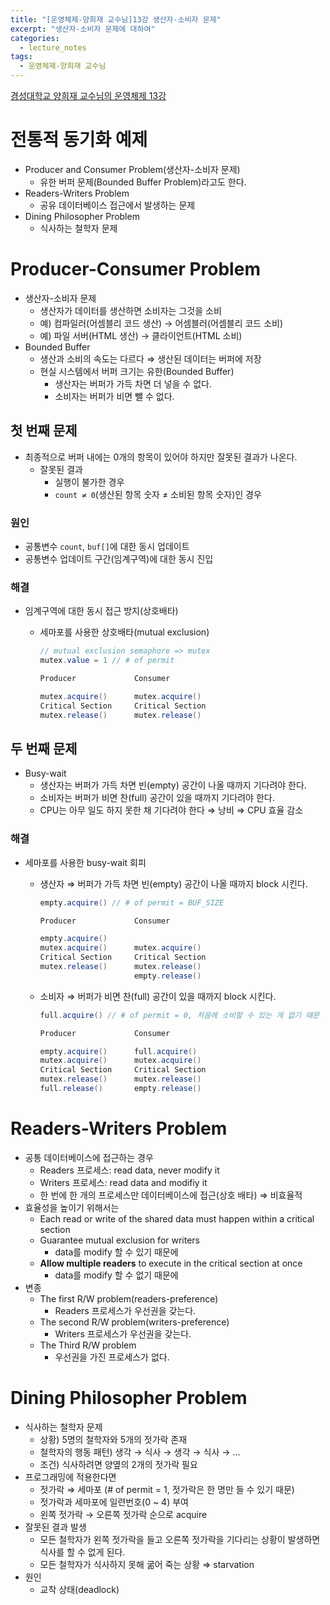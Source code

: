 ```yaml
---
title: "[운영체제-양희재 교수님]13강 생산자-소비자 문제"
excerpt: "생산자-소비자 문제에 대하여"
categories:
  - lecture_notes
tags:
  - 운영체제-양희재 교수님
---
```


[경성대학교 양희재 교수님의 운영체제 13강](http://www.kocw.net/home/cview.do?lid=944c064434bac45c)

# 전통적 동기화 예제

- Producer and Consumer Problem(생산자-소비자 문제)
    - 유한 버퍼 문제(Bounded Buffer Problem)라고도 한다.
- Readers-Writers Problem
    - 공유 데이터베이스 접근에서 발생하는 문제
- Dining Philosopher Problem
    - 식사하는 철학자 문제

# Producer-Consumer Problem

- 생산자-소비자 문제
    - 생산자가 데이터를 생산하면 소비자는 그것을 소비
    - 예) 컴파일러(어셈블리 코드 생산) → 어셈블러(어셈블리 코드 소비)
    - 예) 파일 서버(HTML 생산) → 클라이언트(HTML 소비)
- Bounded Buffer
    - 생산과 소비의 속도는 다르다 ⇒ 생산된 데이터는 버퍼에 저장
    - 현실 시스템에서 버퍼 크기는 유한(Bounded Buffer)
        - 생산자는 버퍼가 가득 차면 더 넣을 수 없다.
        - 소비자는 버퍼가 비면 뺄 수 없다.

## 첫 번째 문제

- 최종적으로 버퍼 내에는 0개의 항목이 있어야 하지만 잘못된 결과가 나온다.
    - 잘못된 결과
        - 실행이 불가한 경우
        - `count ≠ 0`(생산된 항목 숫자 ≠ 소비된 항목 숫자)인 경우

### 원인

- 공통변수 `count`, `buf[]`에 대한 동시 업데이트
- 공통변수 업데이트 구간(임계구역)에 대한 동시 진입

### 해결

- 임계구역에 대한 동시 접근 방지(상호배타)
    - 세마포를 사용한 상호배타(mutual exclusion)
        
        ```java
        // mutual exclusion semaphore => mutex
        mutex.value = 1 // # of permit
        ```
        
        ```java
        Producer             Consumer
        
        mutex.acquire()      mutex.acquire()
        Critical Section     Critical Section
        mutex.release()      mutex.release()
        ```
        

## 두 번째 문제

- Busy-wait
    - 생산자는 버퍼가 가득 차면 빈(empty) 공간이 나올 때까지 기다려야 한다.
    - 소비자는 버퍼가 비면 찬(full) 공간이 있을 때까지 기다려야 한다.
    - CPU는 아무 일도 하지 못한 채 기다려야 한다 ⇒ 낭비 ⇒ CPU 효율 감소

### 해결

- 세마포를 사용한 busy-wait 회피
    - 생산자 ⇒ 버퍼가 가득 차면 빈(empty) 공간이 나올 때까지 block 시킨다.
        
        ```java
        empty.acquire() // # of permit = BUF_SIZE
        ```
        
        ```java
        Producer             Consumer
        
        empty.acquire()
        mutex.acquire()      mutex.acquire()
        Critical Section     Critical Section
        mutex.release()      mutex.release()
                             empty.release()
        ```
        
    - 소비자 ⇒ 버퍼가 비면 찬(full) 공간이 있을 때까지 block 시킨다.
        
        ```java
        full.acquire() // # of permit = 0, 처음에 소비할 수 있는 게 없기 때문
        ```
        
        ```java
        Producer             Consumer
        
        empty.acquire()      full.acquire()
        mutex.acquire()      mutex.acquire()
        Critical Section     Critical Section
        mutex.release()      mutex.release()
        full.release()       empty.release()
        ```

# Readers-Writers Problem

- 공통 데이터베이스에 접근하는 경우
    - Readers 프로세스: read data, never modify it
    - Writers 프로세스: read data and modifiy it
    - 한 번에 한 개의 프로세스만 데이터베이스에 접근(상호 배타) ⇒ 비효율적
- 효율성을 높이기 위해서는
    - Each read or write of the shared data must happen within a critical section
    - Guarantee mutual exclusion for writers
        - data를 modify 할 수 있기 때문에
    - **Allow multiple readers** to execute in the critical section at once
        - data를 modify 할 수 없기 때문에
- 변종
    - The first R/W problem(readers-preference)
        - Readers 프로세스가 우선권을 갖는다.
    - The second R/W problem(writers-preference)
        - Writers 프로세스가 우선권을 갖는다.
    - The Third R/W problem
        - 우선권을 가진 프로세스가 없다.

# Dining Philosopher Problem

- 식사하는 철학자 문제
    - 상황) 5명의 철학자와 5개의 젓가락 존재
    - 철학자의 행동 패턴) 생각 → 식사 → 생각 → 식사 → …
    - 조건) 식사하려면 양옆의 2개의 젓가락 필요
- 프로그래밍에 적용한다면
    - 젓가락 ⇒ 세마포 (# of permit = 1, 젓가락은 한 명만 들 수 있기 때문)
    - 젓가락과 세마포에 일련번호(0 ~ 4) 부여
    - 왼쪽 젓가락 → 오른쪽 젓가락 순으로 acquire
- 잘못된 결과 발생
    - 모든 철학자가 왼쪽 젓가락을 들고 오른쪽 젓가락을 기다리는 상황이 발생하면 식사를 할 수 없게 된다.
    - 모든 철학자가 식사하지 못해 굶어 죽는 상황 ⇒ starvation
- 원인
    - 교착 상태(deadlock)
